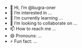 - 👋 Hi, I’m @bugra-oner
- 👀 I’m interested in ...
- 🌱 I’m currently learning ...
- 💞️ I’m looking to collaborate on ...
- 📫 How to reach me ...
- 😄 Pronouns: ...
- ⚡ Fun fact: ...

<!---
bugra-oner/bugra-oner is a ✨ special ✨ repository because its `README.md` (this file) appears on your GitHub profile.
You can click the Preview link to take a look at your changes.
--->
